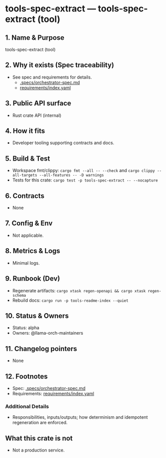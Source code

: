 # tools-spec-extract — tools-spec-extract (tool)

## 1. Name & Purpose

tools-spec-extract (tool)

## 2. Why it exists (Spec traceability)

- See spec and requirements for details.
  - [.specs/orchestrator-spec.md](../../.specs/orchestrator-spec.md)
  - [requirements/index.yaml](../../requirements/index.yaml)

## 3. Public API surface

- Rust crate API (internal)

## 4. How it fits

- Developer tooling supporting contracts and docs.

## 5. Build & Test

- Workspace fmt/clippy: `cargo fmt --all -- --check` and `cargo clippy --all-targets --all-features
-- -D warnings`
- Tests for this crate: `cargo test -p tools-spec-extract -- --nocapture`

## 6. Contracts

- None

## 7. Config & Env

- Not applicable.

## 8. Metrics & Logs

- Minimal logs.

## 9. Runbook (Dev)

- Regenerate artifacts: `cargo xtask regen-openapi && cargo xtask regen-schema`
- Rebuild docs: `cargo run -p tools-readme-index --quiet`

## 10. Status & Owners

- Status: alpha
- Owners: @llama-orch-maintainers

## 11. Changelog pointers

- None

## 12. Footnotes

- Spec: [.specs/orchestrator-spec.md](../../.specs/orchestrator-spec.md)
- Requirements: [requirements/index.yaml](../../requirements/index.yaml)

### Additional Details

- Responsibilities, inputs/outputs; how determinism and idempotent regeneration are enforced.

## What this crate is not

- Not a production service.
